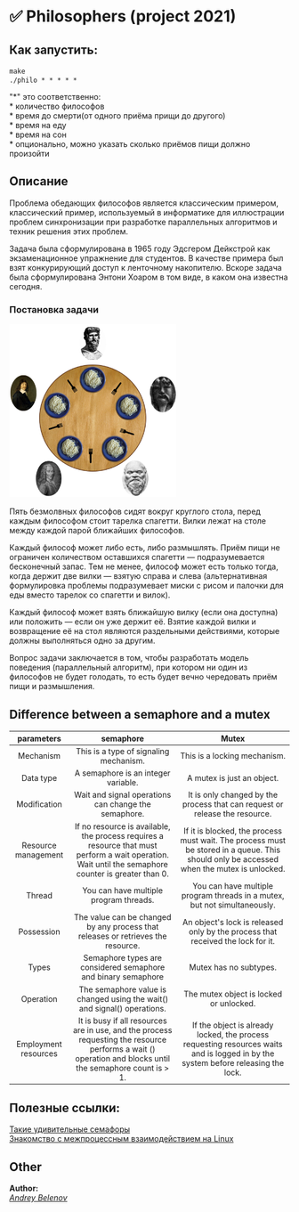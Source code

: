 # :white_check_mark: Philosophers (project 2021)

## Как запустить:
```
make
./philo * * * * *
```
"*" это соответственно: <br>
\* количество философов <br>
\* время до смерти(от одного приёма прищи до другого) <br>
\* время на еду <br>
\* время на сон <br>
\* опционально, можно указать сколько приёмов пищи должно произойти <br>

## Описание
Проблема обедающих философов является классическим примером, классический пример, используемый в информатике для иллюстрации проблем синхронизации при разработке параллельных алгоритмов и техник решения этих проблем.

Задача была сформулирована в 1965 году Эдсгером Дейкстрой как экзаменационное упражнение для студентов. В качестве примера был взят конкурирующий доступ к ленточному накопителю. Вскоре задача была сформулирована Энтони Хоаром в том виде, в каком она известна сегодня.
### Постановка задачи
<img src="https://github.com/markveligod/philosophers-/raw/master/img/1.png" width="300">  
  
Пять безмолвных философов сидят вокруг круглого стола, перед каждым философом стоит тарелка спагетти. Вилки лежат на столе между каждой парой ближайших философов.

Каждый философ может либо есть, либо размышлять. Приём пищи не ограничен количеством оставшихся спагетти — подразумевается бесконечный запас. Тем не менее, философ может есть только тогда, когда держит две вилки — взятую справа и слева (альтернативная формулировка проблемы подразумевает миски с рисом и палочки для еды вместо тарелок со спагетти и вилок).

Каждый философ может взять ближайшую вилку (если она доступна) или положить — если он уже держит её. Взятие каждой вилки и возвращение её на стол являются раздельными действиями, которые должны выполняться одно за другим.

Вопрос задачи заключается в том, чтобы разработать модель поведения (параллельный алгоритм), при котором ни один из философов не будет голодать, то есть будет вечно чередовать приём пищи и размышления. 
  
## Difference between a semaphore and a mutex
|parameters|semaphore|Mutex|
|:--------:|:-------:|:---:|
|Mechanism|This is a type of signaling mechanism.|This is a locking mechanism.|
|Data type|A semaphore is an integer variable.|A mutex is just an object.|
|Modification|Wait and signal operations can change the semaphore.|It is only changed by the process that can request or release the resource.|
|Resource management|If no resource is available, the process requires a resource that must perform a wait operation. Wait until the semaphore counter is greater than 0.|If it is blocked, the process must wait. The process must be stored in a queue. This should only be accessed when the mutex is unlocked.|
|Thread|You can have multiple program threads.|You can have multiple program threads in a mutex, but not simultaneously.|
|Possession|The value can be changed by any process that releases or retrieves the resource.|An object's lock is released only by the process that received the lock for it.|  
|Types|Semaphore types are considered semaphore and binary semaphore|Mutex has no subtypes.|
|Operation|The semaphore value is changed using the wait() and signal() operations.|The mutex object is locked or unlocked.|
|Employment resources|It is busy if all resources are in use, and the process requesting the resource performs a wait () operation and blocks until the semaphore count is > 1.|If the object is already locked, the process requesting resources waits and is logged in by the system before releasing the lock.|

## Полезные ссылки:
[Такие удивительные семафоры](https://habr.com/ru/post/261273/)  
[Знакомство с межпроцессным взаимодействием на Linux](https://habr.com/ru/post/122108/)  
  
## Other
**Author:**  
*[Andrey Belenov](https://github.com/luchikAR)*
